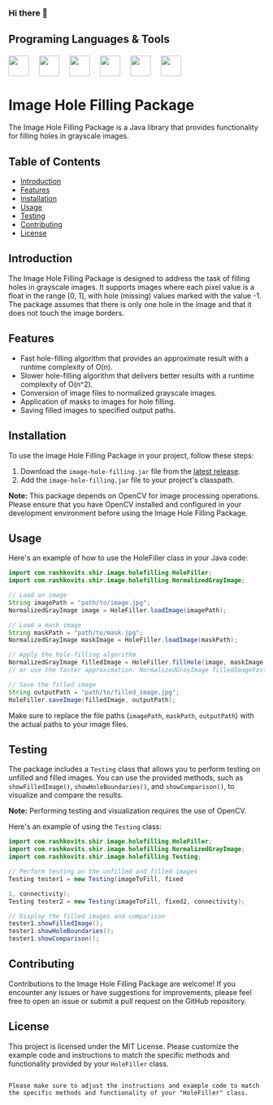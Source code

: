 ### Hi there 👋

<!--
**shirashko/shirashko** is a ✨ _special_ ✨ repository because its `README.md` (this file) appears on your GitHub profile.

Here are some ideas to get you started:

- 🔭 I’m currently working on ...
- 🌱 I’m currently learning ...
- 👯 I’m looking to collaborate on ...![Uploading photo.jpg…]()

- 🤔 I’m looking for help with ...
- 💬 Ask me about ...
- 📫 How to reach me: ...
- 😄 Pronouns: ...
- ⚡ Fun fact: ...
-->

## Programing Languages & Tools
<div style="display:flex;gap:20px;margin-top:20px;flex-wrap:wrap;">

<img src="https://www.svgrepo.com/show/376344/python.svg" width= "40" height= "40">

<img src="https://cdn-icons-png.flaticon.com/512/5968/5968282.png" width= "40" height= "40">

<img src="https://cdn-icons-png.flaticon.com/512/6132/6132222.png" width= "40" height= "40">

<img src="https://cdn.icon-icons.com/icons2/2415/PNG/512/c_original_logo_icon_146611.png" width= "40" height= "40">

<img src="https://logotyp.us/files/r.svg" width= "40" height= "40">

<img src="https://encrypted-tbn0.gstatic.com/images?q=tbn:ANd9GcQM1bWJMcbcELXTCDXA2-APVmU3vg-wChQucA&usqp=CAU" width= "40" height= "40">

</div>



# Image Hole Filling Package

The Image Hole Filling Package is a Java library that provides functionality for filling holes in grayscale images.

## Table of Contents

- [Introduction](#introduction)
- [Features](#features)
- [Installation](#installation)
- [Usage](#usage)
- [Testing](#testing)
- [Contributing](#contributing)
- [License](#license)

## Introduction

The Image Hole Filling Package is designed to address the task of filling holes in grayscale images. It supports images where each pixel value is a float in the range [0, 1], with hole (missing) values marked with the value -1. The package assumes that there is only one hole in the image and that it does not touch the image borders.

## Features

- Fast hole-filling algorithm that provides an approximate result with a runtime complexity of O(n).
- Slower hole-filling algorithm that delivers better results with a runtime complexity of O(n^2).
- Conversion of image files to normalized grayscale images.
- Application of masks to images for hole filling.
- Saving filled images to specified output paths.

## Installation

To use the Image Hole Filling Package in your project, follow these steps:

1. Download the `image-hole-filling.jar` file from the [latest release](https://github.com/shirashko/image-hole-filling/releases).
2. Add the `image-hole-filling.jar` file to your project's classpath.

**Note:**
This package depends on OpenCV for image processing operations. Please ensure that you have OpenCV installed and configured in your development environment before using the Image Hole Filling Package.

## Usage

Here's an example of how to use the HoleFiller class in your Java code:

```java
import com.rashkovits.shir.image.holefilling.HoleFiller;
import com.rashkovits.shir.image.holefilling.NormalizedGrayImage;

// Load an image
String imagePath = "path/to/image.jpg";
NormalizedGrayImage image = HoleFiller.loadImage(imagePath);

// Load a mask image
String maskPath = "path/to/mask.jpg";
NormalizedGrayImage maskImage = HoleFiller.loadImage(maskPath);

// Apply the hole-filling algorithm
NormalizedGrayImage filledImage = HoleFiller.fillHole(image, maskImage);
// or use the faster approximation: NormalizedGrayImage filledImageFast = HoleFiller.fillHoleApproximately(image, maskImage);

// Save the filled image
String outputPath = "path/to/filled_image.jpg";
HoleFiller.saveImage(filledImage, outputPath);
```

Make sure to replace the file paths (`imagePath`, `maskPath`, `outputPath`) with the actual paths to your image files.

## Testing

The package includes a `Testing` class that allows you to perform testing on unfilled and filled images. You can use the provided methods, such as `showFilledImage()`, `showHoleBoundaries()`, and `showComparison()`, to visualize and compare the results.

**Note:**
Performing testing and visualization requires the use of OpenCV.

Here's an example of using the `Testing` class:

```java
import com.rashkovits.shir.image.holefilling.HoleFiller;
import com.rashkovits.shir.image.holefilling.NormalizedGrayImage;
import com.rashkovits.shir.image.holefilling.Testing;

// Perform testing on the unfilled and filled images
Testing tester1 = new Testing(imageToFill, fixed

1, connectivity);
Testing tester2 = new Testing(imageToFill, fixed2, connectivity);

// Display the filled images and comparison
tester1.showFilledImage();
tester1.showHoleBoundaries();
tester1.showComparison();
```

## Contributing

Contributions to the Image Hole Filling Package are welcome! If you encounter any issues or have suggestions for improvements, please feel free to open an issue or submit a pull request on the GitHub repository.

## License

This project is licensed under the MIT License. Please customize the example code and instructions to match the specific methods and functionality provided by your `HoleFiller` class.
```

Please make sure to adjust the instructions and example code to match the specific methods and functionality of your "HoleFiller" class.


